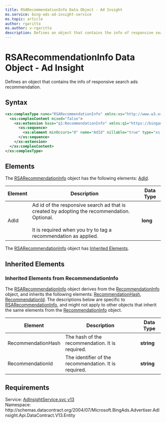 ```yaml
---
title: RSARecommendationInfo Data Object - Ad Insight
ms.service: bing-ads-ad-insight-service
ms.topic: article
author: rgaritta
ms.author: v-rgaritta
description: Defines an object that contains the info of responsive search ads recommendation. 
---
```

# RSARecommendationInfo Data Object - Ad Insight
Defines an object that contains the info of responsive search ads recommendation.  

## Syntax
```xml
<xs:complexType name="RSARecommendationInfo" xmlns:xs="http://www.w3.org/2001/XMLSchema">
  <xs:complexContent mixed="false">
    <xs:extension base="q1:RecommendationInfo" xmlns:q1="https://bingads.microsoft.com/AdInsight/v13">
      <xs:sequence>
        <xs:element minOccurs="0" name="AdId" nillable="true" type="xs:long" />
      </xs:sequence>
    </xs:extension>
  </xs:complexContent>
</xs:complexType>
```

## <a name="elements"></a>Elements

The [RSARecommendationInfo](rsarecommendationinfo.md) object has the following elements: [AdId](#adid).

|Element|Description|Data Type|
|-----------|---------------|-------------|
|<a name="adid"></a>AdId|Ad id of the responsive search ad that is created by adopting the recommendation. Optional.<br/><br/>It is required when you try to tag a recommendation as applied.  |**long**|

The [RSARecommendationInfo](rsarecommendationinfo.md) object has [Inherited Elements](#inheritedelements).

## <a name="inheritedelements"></a>Inherited Elements

### <a name="inheritedelementsrecommendationinfo"></a>Inherited Elements from RecommendationInfo
The [RSARecommendationInfo](rsarecommendationinfo.md) object derives from the [RecommendationInfo](recommendationinfo.md) object, and inherits the following elements: [RecommendationHash](#recommendationhash), [RecommendationId](#recommendationid). The descriptions below are specific to [RSARecommendationInfo](rsarecommendationinfo.md), and might not apply to other objects that inherit the same elements from the [RecommendationInfo](recommendationinfo.md) object.  

|Element|Description|Data Type|
|-----------|---------------|-------------|
|<a name="recommendationhash"></a>RecommendationHash|The hash of the recommendation. It is required. |**string**|
|<a name="recommendationid"></a>RecommendationId|The identifier of the recommendation. It is required. |**string**|

## Requirements
Service: [AdInsightService.svc v13](https://adinsight.api.bingads.microsoft.com/Api/Advertiser/AdInsight/v13/AdInsightService.svc)  
Namespace: http\://schemas.datacontract.org/2004/07/Microsoft.BingAds.Advertiser.AdInsight.Api.DataContract.V13.Entity  

